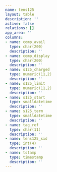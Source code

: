 ```yaml
---
name: tens125
layout: table
description: ''
active: false
relations: []
app_area: ''
columns:
- name: comp_avail
  type: char(200)
  description: ''
- name: comp_display
  type: char(200)
  description: ''
- name: s125_charged
  type: numeric(11,2)
  description: ''
- name: s125_limit
  type: numeric(11,2)
  description: ''
- name: s125_start
  type: smalldatetime
  description: ''
- name: s125_term
  type: smalldatetime
  description: ''
- name: tag_ref
  type: char(11)
  description: ''
- name: tens125_sid
  type: int(4)
  description: ''
- name: tstamp
  type: timestamp
  description: ''
---
```


